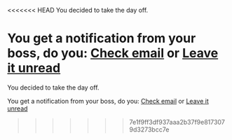 <<<<<<< HEAD
You decided to take the day off.

You get a notification from your boss, do you:
[Check email](press-snooze/your-boss-emails-you.md)
or
[Leave it unread](press-snooze/your-boss-emails-you.md)
=======
You decided to take the day off.

You get a notification from your boss, do you: 
[Check email](https://github.com/jenniferl1981/cia-agent-project/blob/main/Morning/press-snooze/you-decide-to-go-to-work.md)
or
[Leave it unread](https://github.com/jenniferl1981/cia-agent-project/blob/main/Morning/press-snooze/you-sleep-for-the-whole-day.md)
>>>>>>> 7e1f9ff3df937aaa2b37f9e8173079d3273bcc7e
